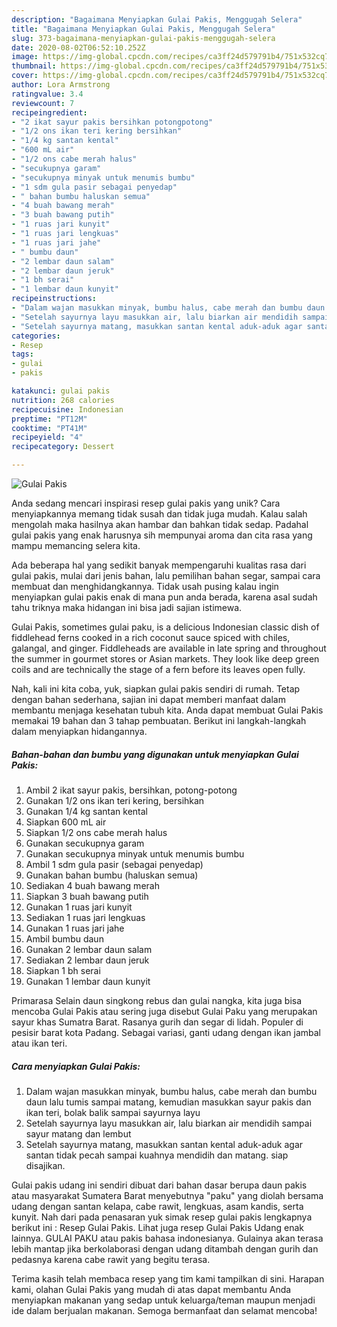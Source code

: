 ```yaml
---
description: "Bagaimana Menyiapkan Gulai Pakis, Menggugah Selera"
title: "Bagaimana Menyiapkan Gulai Pakis, Menggugah Selera"
slug: 373-bagaimana-menyiapkan-gulai-pakis-menggugah-selera
date: 2020-08-02T06:52:10.252Z
image: https://img-global.cpcdn.com/recipes/ca3ff24d579791b4/751x532cq70/gulai-pakis-foto-resep-utama.jpg
thumbnail: https://img-global.cpcdn.com/recipes/ca3ff24d579791b4/751x532cq70/gulai-pakis-foto-resep-utama.jpg
cover: https://img-global.cpcdn.com/recipes/ca3ff24d579791b4/751x532cq70/gulai-pakis-foto-resep-utama.jpg
author: Lora Armstrong
ratingvalue: 3.4
reviewcount: 7
recipeingredient:
- "2 ikat sayur pakis bersihkan potongpotong"
- "1/2 ons ikan teri kering bersihkan"
- "1/4 kg santan kental"
- "600 mL air"
- "1/2 ons cabe merah halus"
- "secukupnya garam"
- "secukupnya minyak untuk menumis bumbu"
- "1 sdm gula pasir sebagai penyedap"
- " bahan bumbu haluskan semua"
- "4 buah bawang merah"
- "3 buah bawang putih"
- "1 ruas jari kunyit"
- "1 ruas jari lengkuas"
- "1 ruas jari jahe"
- " bumbu daun"
- "2 lembar daun salam"
- "2 lembar daun jeruk"
- "1 bh serai"
- "1 lembar daun kunyit"
recipeinstructions:
- "Dalam wajan masukkan minyak, bumbu halus, cabe merah dan bumbu daun lalu tumis sampai matang, kemudian masukkan sayur pakis dan ikan teri, bolak balik sampai sayurnya layu"
- "Setelah sayurnya layu masukkan air, lalu biarkan air mendidih sampai sayur matang dan lembut"
- "Setelah sayurnya matang, masukkan santan kental aduk-aduk agar santan tidak pecah sampai kuahnya mendidih dan matang. siap disajikan."
categories:
- Resep
tags:
- gulai
- pakis

katakunci: gulai pakis 
nutrition: 268 calories
recipecuisine: Indonesian
preptime: "PT12M"
cooktime: "PT41M"
recipeyield: "4"
recipecategory: Dessert

---
```



![Gulai Pakis](https://img-global.cpcdn.com/recipes/ca3ff24d579791b4/751x532cq70/gulai-pakis-foto-resep-utama.jpg)

Anda sedang mencari inspirasi resep gulai pakis yang unik? Cara menyiapkannya memang tidak susah dan tidak juga mudah. Kalau salah mengolah maka hasilnya akan hambar dan bahkan tidak sedap. Padahal gulai pakis yang enak harusnya sih mempunyai aroma dan cita rasa yang mampu memancing selera kita.

Ada beberapa hal yang sedikit banyak mempengaruhi kualitas rasa dari gulai pakis, mulai dari jenis bahan, lalu pemilihan bahan segar, sampai cara membuat dan menghidangkannya. Tidak usah pusing kalau ingin menyiapkan gulai pakis enak di mana pun anda berada, karena asal sudah tahu triknya maka hidangan ini bisa jadi sajian istimewa.

Gulai Pakis, sometimes gulai paku, is a delicious Indonesian classic dish of fiddlehead ferns cooked in a rich coconut sauce spiced with chiles, galangal, and ginger. Fiddleheads are available in late spring and throughout the summer in gourmet stores or Asian markets. They look like deep green coils and are technically the stage of a fern before its leaves open fully.


Nah, kali ini kita coba, yuk, siapkan gulai pakis sendiri di rumah. Tetap dengan bahan sederhana, sajian ini dapat memberi manfaat dalam membantu menjaga kesehatan tubuh kita. Anda dapat membuat Gulai Pakis memakai 19 bahan dan 3 tahap pembuatan. Berikut ini langkah-langkah dalam menyiapkan hidangannya.

<!--inarticleads1-->

##### Bahan-bahan dan bumbu yang digunakan untuk menyiapkan Gulai Pakis:

1. Ambil 2 ikat sayur pakis, bersihkan, potong-potong
1. Gunakan 1/2 ons ikan teri kering, bersihkan
1. Gunakan 1/4 kg santan kental
1. Siapkan 600 mL air
1. Siapkan 1/2 ons cabe merah halus
1. Gunakan secukupnya garam
1. Gunakan secukupnya minyak untuk menumis bumbu
1. Ambil 1 sdm gula pasir (sebagai penyedap)
1. Gunakan  bahan bumbu (haluskan semua)
1. Sediakan 4 buah bawang merah
1. Siapkan 3 buah bawang putih
1. Gunakan 1 ruas jari kunyit
1. Sediakan 1 ruas jari lengkuas
1. Gunakan 1 ruas jari jahe
1. Ambil  bumbu daun
1. Gunakan 2 lembar daun salam
1. Sediakan 2 lembar daun jeruk
1. Siapkan 1 bh serai
1. Gunakan 1 lembar daun kunyit


Primarasa Selain daun singkong rebus dan gulai nangka, kita juga bisa mencoba Gulai Pakis atau sering juga disebut Gulai Paku yang merupakan sayur khas Sumatra Barat. Rasanya gurih dan segar di lidah. Populer di pesisir barat kota Padang. Sebagai variasi, ganti udang dengan ikan jambal atau ikan teri. 

<!--inarticleads2-->

##### Cara menyiapkan Gulai Pakis:

1. Dalam wajan masukkan minyak, bumbu halus, cabe merah dan bumbu daun lalu tumis sampai matang, kemudian masukkan sayur pakis dan ikan teri, bolak balik sampai sayurnya layu
1. Setelah sayurnya layu masukkan air, lalu biarkan air mendidih sampai sayur matang dan lembut
1. Setelah sayurnya matang, masukkan santan kental aduk-aduk agar santan tidak pecah sampai kuahnya mendidih dan matang. siap disajikan.


Gulai pakis udang ini sendiri dibuat dari bahan dasar berupa daun pakis atau masyarakat Sumatera Barat menyebutnya &#34;paku&#34; yang diolah bersama udang dengan santan kelapa, cabe rawit, lengkuas, asam kandis, serta kunyit. Nah dari pada penasaran yuk simak resep gulai pakis lengkapnya berikut ini : Resep Gulai Pakis. Lihat juga resep Gulai Pakis Udang enak lainnya. GULAI PAKU atau pakis bahasa indonesianya. Gulainya akan terasa lebih mantap jika berkolaborasi dengan udang ditambah dengan gurih dan pedasnya karena cabe rawit yang begitu terasa. 

Terima kasih telah membaca resep yang tim kami tampilkan di sini. Harapan kami, olahan Gulai Pakis yang mudah di atas dapat membantu Anda menyiapkan makanan yang sedap untuk keluarga/teman maupun menjadi ide dalam berjualan makanan. Semoga bermanfaat dan selamat mencoba!
